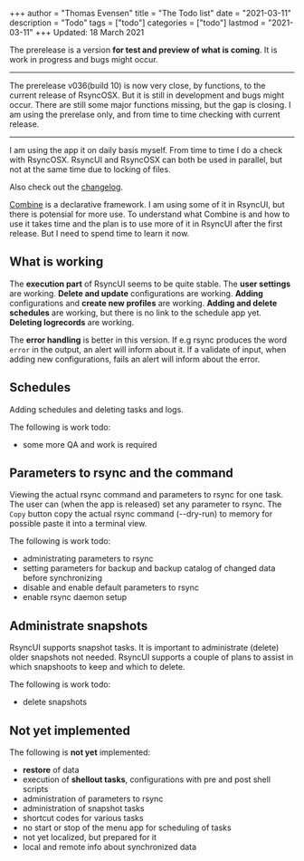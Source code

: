 +++
author = "Thomas Evensen"
title = "The Todo list"
date = "2021-03-11"
description = "Todo"
tags = ["todo"]
categories = ["todo"]
lastmod = "2021-03-11"
+++
Updated: 18 March 2021

The prerelease is a version **for test and preview of what is coming**. It is work in progress and bugs might occur.

---

The prerelease v036(build 10) is now very close, by functions, to the current release of RsyncOSX. But it is still in development and bugs might occur. There are still some major functions missing, but the gap is closing. I am using the prerelase only, and from time to time checking with current release.

---

I am using the app it on daily basis myself. From time to time I do a check with RsyncOSX. RsyncUI and RsyncOSX can both be used in parallel, but not at the same time due to locking of files.

Also check out the [changelog](/post/changelog/).

[Combine](https://developer.apple.com/documentation/combine) is a declarative framework. I am using some of it in RsyncUI, but there is potensial for more use. To understand what Combine is and how to use it takes time and the plan is to use more of it in RsyncUI after the first release. But I need to spend time to learn it now.

## What is working

The **execution part** of RsyncUI seems to be quite stable. The **user settings** are working. **Delete and update** configurations are working. **Adding** configurations and **create new profiles** are working. **Adding and delete schedules** are working, but there is no link to the schedule app yet. **Deleting logrecords** are working.

The **error handling** is better in this version. If e.g rsync produces the word `error` in the output,  an alert will inform about it. If a validate of input, when adding new configurations, fails an alert will inform about the error.

## Schedules

Adding schedules and deleting tasks and logs.

The following is work todo:

- some more QA and work is required

## Parameters to rsync and the command

Viewing the actual rsync command and parameters to rsync for one task. The user can (when the app is released) set any parameter to rsync. The `Copy` button copy the actual rsync command (--dry-run) to memory for possible paste it into a terminal view.

The following is work todo:

- administrating parameters to rsync
- setting parameters for backup and backup catalog of changed data before synchronizing
- disable and enable default parameters to rsync
- enable rsync daemon setup

## Administrate snapshots

RsyncUI supports snapshot tasks. It is important to administrate (delete) older snapshots not needed. RsyncUI supports a couple of plans to assist in which snapshoots to keep and which to delete.

The following is work todo:

- delete snapshots

## Not yet implemented

The following is **not yet** implemented:

- **restore** of data
- execution of **shellout tasks**, configurations with pre and post shell scripts
- administration of parameters to rsync
- administration of snapshot tasks
- shortcut codes for various tasks
- no start or stop of the menu app for scheduling of tasks
- not yet localized, but prepared for it
- local and remote info about synchronized data

